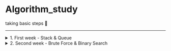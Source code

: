# Algorithm_study
 
taking basic steps 🐾

<hr>

 <details>
            <summary>1. First week - Stack & Queue </summary>
             - practicing with quiz<br>
             <ol>
              <li><a href="https://programmers.co.kr/learn/courses/30/lessons/42584">Programmers - stock price</a></li>
             solution 👉 <a href="https://github.com/purple-cabbage0030/algorithm_study/blob/main/1st_week/quiz_n_solution/pgm_stock_price.py">click here</a>
              <li><a href="https://programmers.co.kr/learn/courses/30/lessons/42586">Programmers - function development</a></li>
              solution 👉 <a href="https://github.com/purple-cabbage0030/algorithm_study/blob/main/1st_week/quiz_n_solution/pgm_function_dev.py">click here</a>
              <li><a href="https://programmers.co.kr/learn/courses/30/lessons/42583">Programmers - crossing bridge</a></li>
              solution 👉 <a href="https://github.com/purple-cabbage0030/algorithm_study/blob/main/1st_week/quiz_n_solution/pgm_bridge.py">click here</a>
             </ol>
 </details>


 <details>
            <summary>2. Second week - Brute Force & Binary Search </summary>
             - practicing with quiz<br>

 </details>
